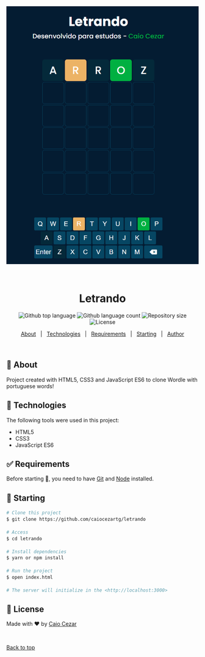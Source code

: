 <div align="center" id="top"> 
  <img src="./assets/img/letrando-example.png" alt="Letrando" />

&#xa0;

  <!-- <a href="https://letrando.netlify.app">Demo</a> -->
</div>

<h1 align="center">Letrando</h1>

<p align="center">
  <img alt="Github top language" src="https://img.shields.io/github/languages/top/caiocezartg/letrando?color=56BEB8">

  <img alt="Github language count" src="https://img.shields.io/github/languages/count/caiocezartg/letrando?color=56BEB8">

  <img alt="Repository size" src="https://img.shields.io/github/repo-size/caiocezartg/letrando?color=56BEB8">

  <img alt="License" src="https://img.shields.io/github/license/caiocezartg/letrando?color=56BEB8">

  <!-- <img alt="Github issues" src="https://img.shields.io/github/issues/caiocezartg/letrando?color=56BEB8" /> -->

  <!-- <img alt="Github forks" src="https://img.shields.io/github/forks/caiocezartg/letrando?color=56BEB8" /> -->

  <!-- <img alt="Github stars" src="https://img.shields.io/github/stars/caiocezartg/letrando?color=56BEB8" /> -->
</p>

<!-- Status -->

<!-- <h4 align="center">
	🚧  Letrando 🚀 Under construction...  🚧
</h4>

<hr> -->

<p align="center">
  <a href="#dart-about">About</a> &#xa0; | &#xa0; 
  <a href="#rocket-technologies">Technologies</a> &#xa0; | &#xa0;
  <a href="#white_check_mark-requirements">Requirements</a> &#xa0; | &#xa0;
  <a href="#checkered_flag-starting">Starting</a> &#xa0; | &#xa0;
  <!-- <a href="#memo-license">License</a> &#xa0; | &#xa0; -->
  <a href="https://github.com/caiocezartg" target="_blank">Author</a>
</p>

<br>

## :dart: About

Project created with HTML5, CSS3 and JavaScript ES6 to clone Wordle with portuguese words!

## :rocket: Technologies

The following tools were used in this project:

- HTML5
- CSS3
- JavaScript ES6

## :white_check_mark: Requirements

Before starting :checkered_flag:, you need to have [Git](https://git-scm.com) and [Node](https://nodejs.org/en/) installed.

## :checkered_flag: Starting

```bash
# Clone this project
$ git clone https://github.com/caiocezartg/letrando

# Access
$ cd letrando

# Install dependencies
$ yarn or npm install

# Run the project
$ open index.html

# The server will initialize in the <http://localhost:3000>
```

## :memo: License

<!-- This project is under license from MIT. For more details, see the [LICENSE](LICENSE.md) file. -->

Made with :heart: by <a href="https://github.com/caiocezartg" target="_blank">Caio Cezar</a>

&#xa0;

<a href="#top">Back to top</a>
